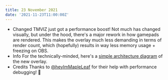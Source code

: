 ```yaml
---
title: 23 November 2021
date: '2021-11-23T11:00:00Z'
---
```


- <span class="feature--changed">Changed</span> TMVIZ just got a performance boost! Not much has changed visually, but under the hood, there's a major rework in how gamepads are rendered. This makes the overlay much less demanding in terms of render count, which (hopefully) results in way less memory usage + freezing on OBS.
- <span class="feature--changed">Info</span> For the technically-minded, here's a [simple architecture diagram](https://user-images.githubusercontent.com/5663877/142922932-dbd4ef65-92fe-43a0-bf16-b1c7632d8d27.png) of the new overlay.
- <span class="feature--changed">Credits</span> Thanks to [@heyImMapleLeaf](https://twitter.com/heyImMapleLeaf) for their help with performance debugging! 💙
